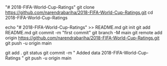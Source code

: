 "# 2018-FIFA-World-Cup-Ratings" 
git clone https://github.com/narendrabariha/2018-FIFA-World-Cup-Ratings.git
cd 2018-FIFA-World-Cup-Ratings

echo "# 2018-FIFA-World-Cup-Ratings" >> README.md
git init
git add README.md
git commit -m "first commit"
git branch -M main
git remote add origin https://github.com/narendrabariha/2018-FIFA-World-Cup-Ratings.git
git push -u origin main

git add .
git status
git commit -m " Added data 2018-FIFA-World-Cup-Ratings "
git push -u origin main
